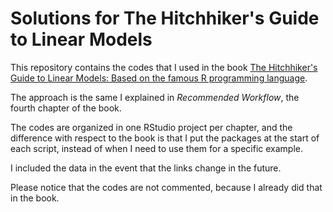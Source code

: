 # Solutions for The Hitchhiker's Guide to Linear Models

This repository contains the codes that I used in the book [The Hitchhiker's Guide to Linear Models: Based on the famous R programming language](https://leanpub.com/linear-models-guide).

The approach is the same I explained in *Recommended Workflow*, the fourth chapter of the book.

The codes are organized in one RStudio project per chapter, and the difference with respect to the book is that I put the packages at the start of each script, instead of when I need to use them for a specific example.

I included the data in the event that the links change in the future.

Please notice that the codes are not commented, because I already did that in the book.
